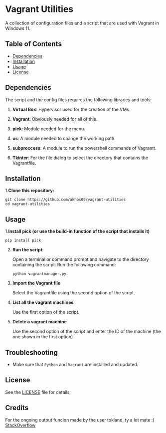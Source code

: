 # Vagrant Utilities

A collection of configuration files and a script that are used with Vagrant in Windows 11.

## Table of Contents
- [Dependencies](#dependencies)
- [Installation](#installation)
- [Usage](#usage)
- [License](#license)

## Dependencies

The script and the config files requires the following libraries and tools:

1. **Virtual Box**: Hypervisor used for the creation of the VMs.

2. **Vagrant**: Obviously needed for all of this.

3. **pick**: Module needed for the menu. 

4. **os**: A module needed to change the working path.

5. **subproccess**: A module to run the powershell commands of Vagramt.

6. **Tkinter**: For the file dialog to select the directory that contains the Vagrantfile.

## Installation
1.**Clone this repository:**

   ```
   git clone https://github.com/akhos09/vagrant-utilities
   cd vagrant-utilities
   ```

## Usage
1.**Install pick (or use the build-in function of the script that installs it)**

   ```
   pip install pick
   ```

2. **Run the script**:

   Open a terminal or command prompt and navigate to the directory containing the script. Run the following command:

   ```
   python vagrantmanager.py
   ```

3. **Import the Vagrant file**

   Select the Vagrantfile using the second option of the script.

4. **List all the vagrant machines**

   Use the first option of the script.

5. **Delete a vagrant machine**

    Use the second option of the script and enter the ID of the machine (the one shown in the first option)

## Troubleshooting
   - Make sure that `Python` and `Vagrant` are installed and updated.
  
## License

See the [LICENSE](LICENSE) file for details.

## Credits

For the ongoing output funcion made by the user tokland, ty a lot mate :) [StackOverflow](https://stackoverflow.com/questions/4417546/constantly-print-subprocess-output-while-process-is-running)
